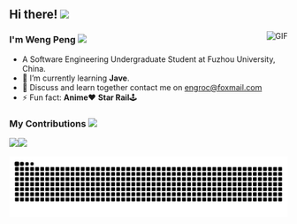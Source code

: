 ## Hi there! <img src="https://gitee.com/poldroc/typora-drawing-bed01/raw/master/imgs/202307091655633.gif" width="30">
<img align="right" alt="GIF" src="https://engroc.oss-cn-fuzhou.aliyuncs.com/video-web/QQ%E5%9B%BE%E7%89%8720230915010611.gif" />

### I'm Weng Peng <img height="20" src="https://raw.githubusercontent.com/innng/innng/master/assets/kyubey.gif"/>
- A Software Engineering Undergraduate Student at Fuzhou University, China.
- 🌱 I’m currently learning **Jave**.
- 💬 Discuss and learn together contact me on [engroc@foxmail.com](mailto:engroc@foxmail.com)
- ⚡ Fun fact: **Anime**❤ **Star Rail**🕹
### My Contributions <img src="https://media.giphy.com/media/WUlplcMpOCEmTGBtBW/giphy.gif" width="30">

  <img src="https://github-readme-stats.vercel.app/api?username=Poldroc&show_icons=true&hide_border=false&line_height=20&title_color=f69673&icon_color=1b93c9&show_owner=true"><img src="https://github-readme-stats.vercel.app/api/top-langs/?username=Poldroc&hide_border=true&layout=compact&hide_title=false">

![亮色](https://raw.githubusercontent.com/Poldroc/Poldroc/output/github-contribution-grid-snake.svg)

<!--
**Poldroc/Poldroc** is a ✨ _special_ ✨ repository because its `README.md` (this file) appears on your GitHub profile.

Here are some ideas to get you started:

- 🔭 I’m currently working on ...
- 🌱 I’m currently learning ...
- 👯 I’m looking to collaborate on ...
- 🤔 I’m looking for help with ...
- 💬 Ask me about ...
- 📫 How to reach me: ...
- 😄 Pronouns: ...
- ⚡ Fun fact: ...
-->
